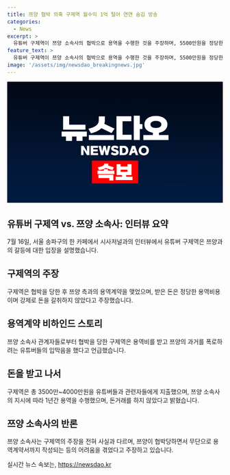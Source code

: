 ```yaml
---
title: 쯔양 협박 의혹 구제역 월수익 1억 털어 연연 숨김 방송
categories:
  - News
excerpt: >
  유튜버 구제역이 쯔양 소속사의 협박으로 용역을 수행한 것을 주장하며, 5500만원을 정당한 용역비용으로 받았다고 주장했다. 구제역은 일부 유튜버들과 관련자들에게 금전을 제공했지만, 이는 입막음을 위한 것이었다고 설명했다. 한편, 쯔양 측은 협박에 의한 계약이었으며, 구제역의 주장과 다르다고 주장했으며, 수사 결과를 통해 밝혀낼 것이라고 밝혔다. 또한, 변호사는 쯔양이 유튜버들에 대한 금원 갈취 행위에 대응할 여력이 없었다고 주장했다. 계속해서 수사 결과를 기다려야 할 것으로 보인다.
feature_text: >
  유튜버 구제역이 쯔양 소속사의 협박으로 용역을 수행한 것을 주장하며, 5500만원을 정당한 용역비용으로 받았다고 주장했다. 구제역은 일부 유튜버들과 관련자들에게 금전을 제공했지만, 이는 입막음을 위한 것이었다고 설명했다. 한편, 쯔양 측은 협박에 의한 계약이었으며, 구제역의 주장과 다르다고 주장했으며, 수사 결과를 통해 밝혀낼 것이라고 밝혔다. 또한, 변호사는 쯔양이 유튜버들에 대한 금원 갈취 행위에 대응할 여력이 없었다고 주장했다. 계속해서 수사 결과를 기다려야 할 것으로 보인다.
image: '/assets/img/newsdao_breakingnews.jpg'
---
```


<p><img src="/assets/img/newsdao_breakingnews.jpg" alt="flaretime 속보" /></p>

<h2 data-ke-size="size26">유튜버 구제역 vs. 쯔양 소속사: 인터뷰 요약</h2>

<p data-ke-size="size16">7월 16일, 서울 송파구의 한 카페에서 시사저널과의 인터뷰에서 유튜버 구제역은 쯔양과의 갈등에 대한 입장을 설명했습니다.</p>

<h2 data-ke-size="size24">구제역의 주장</h2>

<p data-ke-size="size16">구제역은 협박을 당한 후 쯔양 측과의 용역계약을 맺었으며, 받은 돈은 정당한 용역비용이며 강제로 돈을 갈취하지 않았다고 주장했습니다.</p>

<h2 data-ke-size="size24">용역계약 비하인드 스토리</h2>

<p data-ke-size="size16">쯔양 소속사 관계자들로부터 협박을 당한 구제역은 용역비를 받고 쯔양의 과거를 폭로하려는 유튜버들의 입막음을 했다고 언급했습니다.</p>

<h2 data-ke-size="size24">돈을 받고 나서</h2>

<p data-ke-size="size16">구제역은 총 3500만~4000만원을 유튜버들과 관련자들에게 지출했으며, 쯔양 소속사의 지시에 따라 1년간 용역을 수행했으며, 돈거래를 하지 않았다고 밝혔습니다.</p>

<h2 data-ke-size="size24">쯔양 소속사의 반론</h2>

<p data-ke-size="size16">쯔양 소속사는 구제역의 주장을 전혀 사실과 다르며, 쯔양이 협박당하면서 무단으로 용역계약서까지 작성되는 등의 어려움을 겪었다고 주장하고 있습니다.</p>
실시간 뉴스 속보는, <a href="https://newsdao.kr" rel="dofollow">https://newsdao.kr</a>


